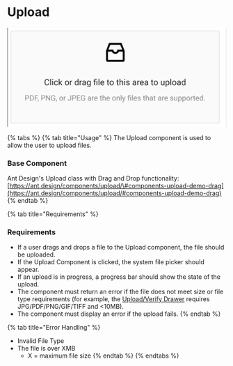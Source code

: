 # Upload

![](../../.gitbook/assets/upload_defaultstate.png)

{% tabs %}
{% tab title="Usage" %}
The Upload component is used to allow the user to upload files.

### Base Component

Ant Design's Upload class with Drag and Drop functionality: [https://ant.design/components/upload/\#components-upload-demo-drag](https://ant.design/components/upload/#components-upload-demo-drag)
{% endtab %}

{% tab title="Requirements" %}
### Requirements

* If a user drags and drops a file to the Upload component, the file should be uploaded. 
* If the Upload Component is clicked, the system file picker should appear.
* If an upload is in progress, a progress bar should show the state of the upload. 
* The component must return an error if the file does not meet size or file type requirements \(for example, the [Upload/Verify Drawer](../../meals-1/drawer/upload-verify-drawer.md) requires JPG/PDF/PNG/GIF/TIFF and &lt;10MB\).
* The component must display an error if the upload fails.
{% endtab %}

{% tab title="Error Handling" %}
* Invalid File Type
* The file is over XMB
  * X = maximum file size
{% endtab %}
{% endtabs %}

